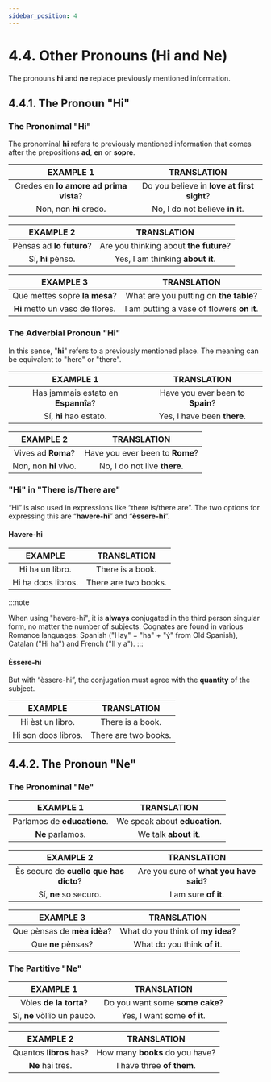 ```yaml
---
sidebar_position: 4
---
```


# 4.4. Other Pronouns (Hi and Ne)

The pronouns **hi** and **ne** replace previously mentioned information.

## 4.4.1. The Pronoun "Hi"
### The Prononimal "Hi"
The pronominal **hi** refers to previously mentioned information that comes after the prepositions **ad**, **en** or **sopre**.

| EXAMPLE 1 | TRANSLATION |
| :-------------:|:-------------:|
| Credes en **lo amore ad prima vista**? | Do you believe in **love at first sight**? |
| Non, non **hi** credo. | No, I do not believe **in it**. |

| EXAMPLE 2 | TRANSLATION |
| :-------------:|:-------------:|
| Pènsas ad **lo futuro**? | Are you thinking about **the future**? |
| Sí, **hi** pènso. | Yes, I am thinking **about it**. |

| EXAMPLE 3 | TRANSLATION |
| :-------------:|:-------------:|
| Que mettes sopre **la mesa**? | What are you putting on **the table**? |
| **Hi** metto un vaso de flores. | I am putting a vase of flowers **on it**. |

### The Adverbial Pronoun "Hi"
In this sense, "**hi**" refers to a previously mentioned place. The meaning can be equivalent to "here" or "there".

| EXAMPLE 1 | TRANSLATION |
| :-------------:|:-------------:|
| Has jammais estato en **Espannîa**? | Have you ever been to **Spain**? |
| Sí, **hi** hao estato. | Yes, I have been **there**. |

| EXAMPLE 2 | TRANSLATION |
| :-------------:|:-------------:|
| Vives ad **Roma**? | Have you ever been to **Rome**? |
| Non, non **hi** vivo. | No, I do not live **there**. |

### "Hi" in "There is/There are"
“Hi” is also used in expressions like “there is/there are”. The two options for expressing this are “**havere-hi**” and “**èssere-hi**”.

#### Havere-hi
| EXAMPLE | TRANSLATION |
| :-------------:|:-------------:|
| Hi ha un libro. | There is a book. |
| Hi ha doos libros. | There are two books. |

:::note

When using "havere-hi", it is **always** conjugated in the third person singular form, no matter the number of subjects. Cognates are found in various Romance languages: Spanish ("Hay" = "ha" + "ý" from Old Spanish), Catalan ("Hi ha") and French ("Il y a").
:::

#### Èssere-hi
But with “èssere-hi”, the conjugation must agree with the **quantity** of the subject.

| EXAMPLE | TRANSLATION |
| :-------------:|:-------------:|
| Hi èst un libro. | There is a book. |
| Hi son doos libros. | There are two books. |


## 4.4.2. The Pronoun "Ne"

### The Pronominal "Ne"
| EXAMPLE 1 | TRANSLATION |
| :-------------:|:-------------:|
| Parlamos de **educatione**. | We speak about **education**. |
| **Ne** parlamos. | We talk **about it**. |

| EXAMPLE 2 | TRANSLATION |
| :-------------:|:-------------:|
| Ès securo de **cuello que has dicto**? | Are you sure of **what you have said**? |
| Sí, **ne** so securo. | I am sure **of it**. |

| EXAMPLE 3 | TRANSLATION |
| :-------------:|:-------------:|
| Que pènsas de **mèa idèa**? | What do you think of **my idea**? |
| Que **ne** pènsas? | What do you think **of it**. |

### The Partitive "Ne"
| EXAMPLE 1 | TRANSLATION |
| :-------------:|:-------------:|
| Vòles **de la torta**? | Do you want some **some cake**? |
| Sí, **ne** vòllîo un pauco. | Yes, I want some **of it**. |

| EXAMPLE 2 | TRANSLATION |
| :-------------:|:-------------:|
| Quantos **libros** has? | How many **books** do you have? |
| **Ne** hai tres. | I have three **of them**. |
